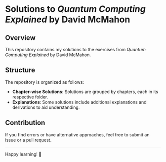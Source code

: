 # Solutions to _Quantum Computing Explained_ by David McMahon

## Overview
This repository contains my solutions to the exercises from *Quantum Computing Explained* by David McMahon.

## Structure
The repository is organized as follows:
- **Chapter-wise Solutions**: Solutions are grouped by chapters, each in its respective folder.
- **Explanations**: Some solutions include additional explanations and derivations to aid understanding.

## Contribution
If you find errors or have alternative approaches, feel free to submit an issue or a pull request.

---
Happy learning! 🚀


